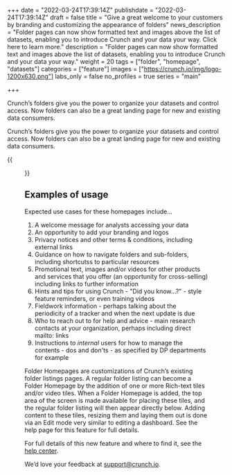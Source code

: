 +++
date = "2022-03-24T17:39:14Z"
publishdate = "2022-03-24T17:39:14Z"
draft = false
title = "Give a great welcome to your customers by branding and customizing the appearance of folders"
news_description = "Folder pages can now show formatted text and images above the list of datasets, enabling you to introduce Crunch and your data your way. Click here to learn more."
description = "Folder pages can now show formatted text and images above the list of datasets, enabling you to introduce Crunch and your data your way."
weight = 20
tags = ["folder", "homepage", "datasets"]
categories = ["feature"]
images = ["https://crunch.io/img/logo-1200x630.png"]
labs_only = false
no_profiles = true
series = "main"

+++

Crunch’s folders give you the power to organize your datasets and control access.  Now folders can also be a great landing page for new and existing data consumers.

Crunch’s folders give you the power to organize your datasets and control access.  Now folders can also be a great landing page for new and existing data consumers.

{{<figure src="https://player-crunch-io.s3.amazonaws.com/help-crunch-io/screenshots/folder-homepages-01.png" class="img-fluid">}}

## Examples of usage

Expected use cases for these homepages include...

1. A welcome message for analysts accessing your data
2. An opportunity to add your branding and logos
3. Privacy notices and other terms & conditions, including external links
4. Guidance on how to navigate folders and sub-folders, including shortcutss to particular resources
5. Promotional text, images and/or videos for other products and services that you offer (an opportunity for cross-selling) including links to further information
6. Hints and tips for using Crunch - "Did you know...?" - style feature reminders, or even training videos
7. Fieldwork information - perhaps talking about the periodicity of a tracker and when the next update is due
8. Who to reach out to for help and advice - main research contacts at your organization, perhaps including direct mailto: links
9. Instructions to *internal* users for how to manage the contents - dos and don'ts - as specified by DP departments for example

Folder Homepages are customizations of Crunch’s existing folder listings pages. A regular folder listing can become a Folder Homepage by the addition of one or more Rich-text tiles and/or video tiles. When a Folder Homepage is added, the top area of the screen is made available for placing these tiles, and the regular folder listing will then appear directly below. Adding content to these tiles, resizing them and laying them out is done via an Edit mode very similar to editing a dashboard. See the help page for this feature for full details.

For full details of this new feature and where to find it, see the [help center](https://help.crunch.io/hc/en-us/articles/4424703021325-Folder-Homepages).

We’d love your feedback at [support@crunch.io](mailto:support@crunch.io).
